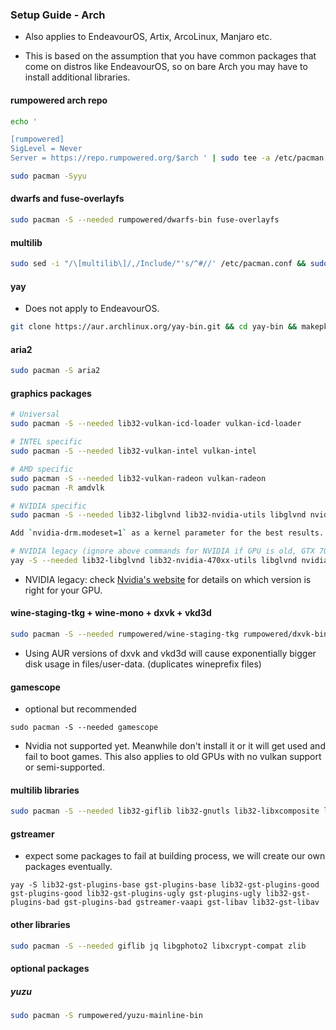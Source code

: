 <h3>Setup Guide - Arch</h3>

- Also applies to EndeavourOS, Artix, ArcoLinux, Manjaro etc.

- This is based on the assumption that you have common packages that come on distros like EndeavourOS, so on bare Arch you may have to install additional libraries.

#### rumpowered arch repo
```sh
echo '

[rumpowered]
SigLevel = Never
Server = https://repo.rumpowered.org/$arch ' | sudo tee -a /etc/pacman.conf

sudo pacman -Syyu
```

#### dwarfs and fuse-overlayfs
```sh
sudo pacman -S --needed rumpowered/dwarfs-bin fuse-overlayfs
```

#### multilib
```sh
sudo sed -i "/\[multilib\]/,/Include/"'s/^#//' /etc/pacman.conf && sudo pacman -Syyu
```

#### yay
- Does not apply to EndeavourOS.
```sh
git clone https://aur.archlinux.org/yay-bin.git && cd yay-bin && makepkg -si
```

#### aria2

```sh
sudo pacman -S aria2
```

#### graphics packages

```sh
# Universal
sudo pacman -S --needed lib32-vulkan-icd-loader vulkan-icd-loader

# INTEL specific
sudo pacman -S --needed lib32-vulkan-intel vulkan-intel

# AMD specific
sudo pacman -S --needed lib32-vulkan-radeon vulkan-radeon
sudo pacman -R amdvlk

# NVIDIA specific
sudo pacman -S --needed lib32-libglvnd lib32-nvidia-utils libglvnd nvidia

Add `nvidia-drm.modeset=1` as a kernel parameter for the best results.

# NVIDIA legacy (ignore above commands for NVIDIA if GPU is old, GTX 700 etc)
yay -S --needed lib32-libglvnd lib32-nvidia-470xx-utils libglvnd nvidia-470xx-dkms
```

- NVIDIA legacy: check [Nvidia's  website](https://nvidia.custhelp.com/app/answers/detail/a_id/3142) for details on which version is right for your GPU.

#### wine-staging-tkg + wine-mono + dxvk + vkd3d
```sh
sudo pacman -S --needed rumpowered/wine-staging-tkg rumpowered/dxvk-bin rumpowered/vkd3d-proton-bin wine-mono
```

- Using AUR versions of dxvk and vkd3d will cause exponentially bigger disk usage in files/user-data. (duplicates wineprefix files)

#### gamescope
- optional but recommended

```
sudo pacman -S --needed gamescope
```

- Nvidia not supported yet. Meanwhile don't install it or it will get used and fail to boot games. This also applies to old GPUs with no vulkan support or semi-supported.

#### multilib libraries

```sh
sudo pacman -S --needed lib32-giflib lib32-gnutls lib32-libxcomposite lib32-libxinerama lib32-libxslt lib32-mpg123 lib32-v4l-utils lib32-alsa-lib lib32-alsa-plugins lib32-libpulse lib32-openal lib32-zlib
```

#### gstreamer
- expect some packages to fail at building process, we will create our own packages eventually.

```
yay -S lib32-gst-plugins-base gst-plugins-base lib32-gst-plugins-good gst-plugins-good lib32-gst-plugins-ugly gst-plugins-ugly lib32-gst-plugins-bad gst-plugins-bad gstreamer-vaapi gst-libav lib32-gst-libav
```

#### other libraries
```sh
sudo pacman -S --needed giflib jq libgphoto2 libxcrypt-compat zlib
```

#### optional packages

##### yuzu

```sh
sudo pacman -S rumpowered/yuzu-mainline-bin
```
